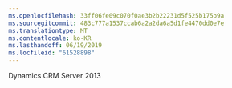 ```yaml
---
ms.openlocfilehash: 33ff06fe09c070f0ae3b2b22231d5f525b175b9a
ms.sourcegitcommit: 483c777a1537ccab6a2a2da6a5d1fe4470dd0e7e
ms.translationtype: MT
ms.contentlocale: ko-KR
ms.lasthandoff: 06/19/2019
ms.locfileid: "61528898"
---
```

Dynamics CRM Server 2013